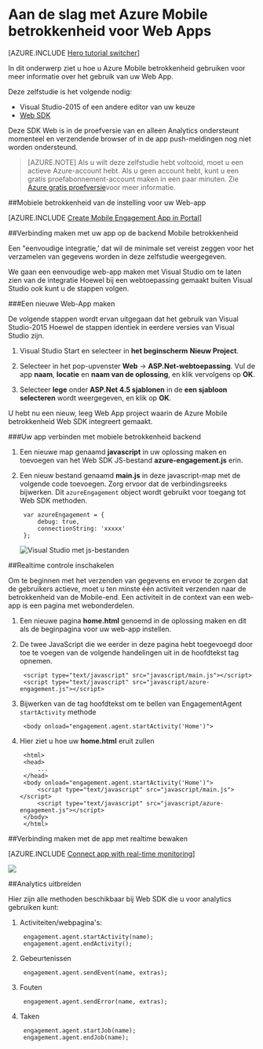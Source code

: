 <properties
    pageTitle="Aan de slag met Azure Mobile betrokkenheid voor Web Apps | Microsoft Azure"
    description="Informatie over het gebruiken van Azure Mobile betrokkenheid met analyses en push-meldingen voor Web Apps."
    services="mobile-engagement"
    documentationCenter="Mobile"
    authors="piyushjo"
    manager="erikre"
    editor="" />

<tags
    ms.service="mobile-engagement"
    ms.workload="mobile"
    ms.tgt_pltfrm="na"
    ms.devlang="js"
    ms.topic="hero-article"
    ms.date="06/01/2016"
    ms.author="piyushjo" />

# <a name="get-started-with-azure-mobile-engagement-for-web-apps"></a>Aan de slag met Azure Mobile betrokkenheid voor Web Apps

[AZURE.INCLUDE [Hero tutorial switcher](../../includes/mobile-engagement-hero-tutorial-switcher.md)]

In dit onderwerp ziet u hoe u Azure Mobile betrokkenheid gebruiken voor meer informatie over het gebruik van uw Web App.

Deze zelfstudie is het volgende nodig:

+ Visual Studio-2015 of een andere editor van uw keuze
+ [Web SDK](http://aka.ms/P7b453) 

Deze SDK Web is in de proefversie van en alleen Analytics ondersteunt momenteel en verzendende browser of in de app push-meldingen nog niet worden ondersteund. 

> [AZURE.NOTE] Als u wilt deze zelfstudie hebt voltooid, moet u een actieve Azure-account hebt. Als u geen account hebt, kunt u een gratis proefabonnement-account maken in een paar minuten. Zie [Azure gratis proefversie](https://azure.microsoft.com/pricing/free-trial/?WT.mc_id=A0E0E5C02&amp;returnurl=http%3A%2F%2Fazure.microsoft.com%2Fen-us%2Fdocumentation%2Farticles%2Fmobile-engagement-web-app-get-started)voor meer informatie.

##<a name="setup-mobile-engagement-for-your-web-app"></a>Mobiele betrokkenheid van de instelling voor uw Web-app

[AZURE.INCLUDE [Create Mobile Engagement App in Portal](../../includes/mobile-engagement-create-app-in-portal-new.md)]

##<a id="connecting-app"></a>Verbinding maken met uw app op de backend Mobile betrokkenheid

Een "eenvoudige integratie,' dat wil de minimale set vereist zeggen voor het verzamelen van gegevens worden in deze zelfstudie weergegeven.

We gaan een eenvoudige web-app maken met Visual Studio om te laten zien van de integratie Hoewel bij een webtoepassing gemaakt buiten Visual Studio ook kunt u de stappen volgen. 

###<a name="create-a-new-web-app"></a>Een nieuwe Web-App maken

De volgende stappen wordt ervan uitgegaan dat het gebruik van Visual Studio-2015 Hoewel de stappen identiek in eerdere versies van Visual Studio zijn. 

1. Visual Studio Start en selecteer in **het beginscherm** **Nieuw Project**.

2. Selecteer in het pop-upvenster **Web** -> **ASP.Net-webtoepassing**. Vul de app **naam**, **locatie** en **naam van de oplossing**, en klik vervolgens op **OK**.

3. Selecteer **lege** onder **ASP.Net 4.5 sjablonen** in de **een sjabloon selecteren** wordt weergegeven, en klik op **OK**. 

U hebt nu een nieuw, leeg Web App project waarin de Azure Mobile betrokkenheid Web SDK integreert gemaakt.

###<a name="connect-your-app-to-mobile-engagement-backend"></a>Uw app verbinden met mobiele betrokkenheid backend

1. Een nieuwe map genaamd **javascript** in uw oplossing maken en toevoegen van het Web SDK JS-bestand **azure-engagement.js** erin. 

2. Een nieuw bestand genaamd **main.js** in deze javascript-map met de volgende code toevoegen. Zorg ervoor dat de verbindingsreeks bijwerken. Dit `azureEngagement` object wordt gebruikt voor toegang tot Web SDK methoden. 

        var azureEngagement = {
            debug: true,
            connectionString: 'xxxxx'
        };

    ![Visual Studio met js-bestanden][1]

##<a name="enable-real-time-monitoring"></a>Realtime controle inschakelen

Om te beginnen met het verzenden van gegevens en ervoor te zorgen dat de gebruikers actieve, moet u ten minste één activiteit verzenden naar de betrokkenheid van de Mobile-end. Een activiteit in de context van een web-app is een pagina met webonderdelen. 

1. Een nieuwe pagina **home.html** genoemd in de oplossing maken en dit als de beginpagina voor uw web-app instellen. 
2. De twee JavaScript die we eerder in deze pagina hebt toegevoegd door toe te voegen van de volgende handelingen uit in de hoofdtekst tag opnemen. 

        <script type="text/javascript" src="javascript/main.js"></script>
        <script type="text/javascript" src="javascript/azure-engagement.js"></script>

3. Bijwerken van de tag hoofdtekst om te bellen van EngagementAgent `startActivity` methode
        
        <body onload="engagement.agent.startActivity('Home')">

4. Hier ziet u hoe uw **home.html** eruit zullen
        
        <html>
        <head>
            ...
        </head>
        <body onload="engagement.agent.startActivity('Home')">
            <script type="text/javascript" src="javascript/main.js"></script>
            <script type="text/javascript" src="javascript/azure-engagement.js"></script>
        </body>
        </html>

##<a name="connect-app-with-real-time-monitoring"></a>Verbinding maken met de app met realtime bewaken

[AZURE.INCLUDE [Connect app with real-time monitoring](../../includes/mobile-engagement-connect-app-with-monitor.md)]

![][2]

##<a name="extend-analytics"></a>Analytics uitbreiden

Hier zijn alle methoden beschikbaar bij Web SDK die u voor analytics gebruiken kunt:

1. Activiteiten/webpagina's:

        engagement.agent.startActivity(name);
        engagement.agent.endActivity();

2. Gebeurtenissen
        
        engagement.agent.sendEvent(name, extras);

3. Fouten

        engagement.agent.sendError(name, extras);

4. Taken

        engagement.agent.startJob(name);
        engagement.agent.endJob(name);

<!-- Images. -->
[1]: ./media/mobile-engagement-web-app-get-started/visual-studio-solution-js.png
[2]: ./media/mobile-engagement-web-app-get-started/session.png

